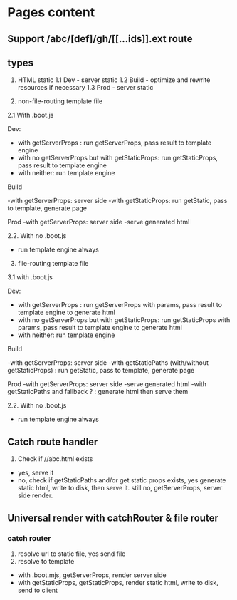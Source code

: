 # Pages content

## Support /abc/[def]/gh/[[...ids]].ext route

## types
1. HTML static
1.1 Dev - server static
1.2 Build - optimize and rewrite resources if necessary
1.3 Prod - server static

2. non-file-routing template file

2.1 With .boot.js

Dev:

- with getServerProps : run getServerProps, pass result to template engine
- with no getServerProps but with getStaticProps: run getStaticProps, pass result to template engine
- with neither: run template engine

Build

-with getServerProps: server side
-with getStaticProps: run getStatic, pass to template, generate page

Prod
-with getServerProps: server side
-serve generated html

2.2. With no .boot.js
- run template engine always

3. file-routing template file

3.1 with .boot.js


Dev:

- with getServerProps : run getServerProps with params, pass result to template engine to generate html
- with no getServerProps but with getStaticProps: run getStaticProps with params, pass result to template engine to generate html
- with neither: run template engine

Build

-with getServerProps: server side
-with getStaticPaths (with/without getStaticProps) : run getStatic, pass to template, generate page

Prod
-with getServerProps: server side
-serve generated html
-with getStaticPaths and fallback ? : generate html then serve them

2.2. With no .boot.js
- run template engine always

## Catch route handler

1. Check if /<segments>/abc.html exists
- yes, serve it
- no, check if getStaticPaths and/or get static props exists, yes generate static html, write to disk, then serve it. still no, getServerProps, server side render.

## Universal render with catchRouter & file router

### catch router

1. resolve url to static file, yes send file
2. resolve to template
- with .boot.mjs, getServerProps, render server side
- with getStaticProps, getStaticProps, render static html, write to disk, send to client
